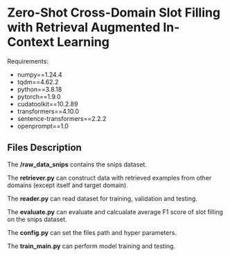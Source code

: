 # Zero-Shot Cross-Domain Slot Filling with Retrieval Augmented In-Context Learning

Requirements:

-	numpy==1.24.4
-	tqdm==4.62.2
-	python==3.8.18
-	pytorch==1.9.0
-	cudatoolkit==10.2.89 
-	transformers==4.10.0
-	sentence-transformers==2.2.2
-	openprompt==1.0

## Files Description
The **/raw_data_snips** contains the snips dataset.

The **retriever.py** can construct data with retrieved examples from other domains (except itself and target domain).

The **reader.py** can read dataset for training, validation and testing.

The **evaluate.py** can evaluate and calcualate average F1 score of slot filling on the snips dataset.

The **config.py** can set the files path and hyper parameters.

The **train_main.py** can perform model training and testing.
